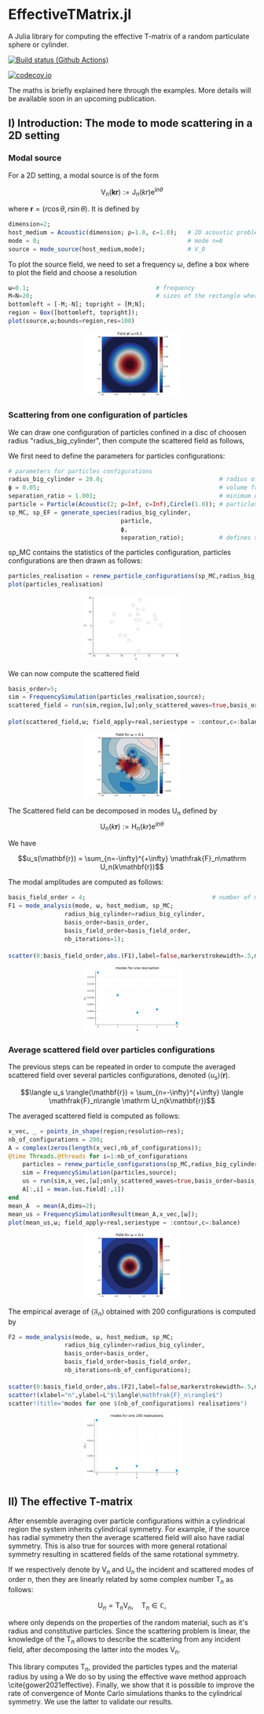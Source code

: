 # EffectiveTMatrix.jl
A Julia library for computing the effective T-matrix of a random particulate sphere or cylinder.

[![Build status (Github Actions)](https://github.com/Kevish-Napal/EffectiveTMatrix.jl/workflows/CI/badge.svg)](https://github.com/Kevish-Napal/EffectiveTMatrix.jl/actions)

[![codecov.io](http://codecov.io/github/Kevish-Napal/EffectiveTMatrix.jl/coverage.svg?branch=main)](http://codecov.io/github/Kevish-Napal/EffectiveTMatrix.jl?branch=main)


The maths is briefly explained here through the examples. More details will be available soon in an upcoming publication. 

## I) Introduction: The mode to mode scattering in a 2D setting
### Modal source

For a 2D setting, a modal source is of the form 

$$\mathrm V_n(\mathbf{kr}) := \mathrm J_n(kr)\mathrm e^{\mathrm in\theta}$$

where $\mathbf{r}=(r\cos\theta,r\sin\theta)$. It is defined by 

```julia
dimension=2;                                       
host_medium = Acoustic(dimension; ρ=1.0, c=1.0);   # 2D acoustic problem
mode = 0;                                          # mode n=0 
source = mode_source(host_medium,mode);            # V_0
```

To plot the source field, we need to set a frequency $\omega$, define a box where to plot the field and choose a resolution

```julia
ω=0.1;                                    # frequency
M=N=20;                                   # sizes of the rectangle where to plot
bottomleft = [-M;-N]; topright = [M;N];
region = Box([bottomleft, topright]);
plot(source,ω;bounds=region,res=100)
```

<p align="center">
    <img
    src="examples/source_mode_0.png"
    alt="Alt text"
    title=""
    style="display: inline-block; margin: 0 auto; max-width: 200px">
</p>

### Scattering from one configuration of particles

We can draw one configuration of particles confined in a disc of choosen radius "radius_big_cylinder", then compute the scattered field as follows,

We first need to define the parameters for particles configurations:

```julia
# parameters for particles configurations
radius_big_cylinder = 20.0;                                 # radius of cylinder where particles are confined 
ϕ = 0.05;                                                   # volume fraction (density of particles)
separation_ratio = 1.001;                                   # minimum distance between particles
particle = Particle(Acoustic(2; ρ=Inf, c=Inf),Circle(1.0)); # particles type: sound hard particles
sp_MC, sp_EF = generate_species(radius_big_cylinder,
                                particle,
                                ϕ,
                                separation_ratio);          # defines specie sp_MC (sp_EF will be explained and used later)
```

sp_MC contains the statistics of the particles configuration, particles configurations are then drawn as follows:

```julia
particles_realisation = renew_particle_configurations(sp_MC,radius_big_cylinder);
plot(particles_realisation)
```

<p align="center">
    <img
    src="examples/particles_configuration.png"
    alt="Alt text"
    title="Particles configuration"
    style="display: inline-block; margin: 0 auto; max-width: 200px">
</p>



We can now compute the scattered field

```julia
basis_order=5;
sim = FrequencySimulation(particles_realisation,source);
scattered_field = run(sim,region,[ω];only_scattered_waves=true,basis_order=basis_order,res=res);

plot(scattered_field,ω; field_apply=real,seriestype = :contour,c=:balance) 
```

<p align="center">
    <img
    src="examples/scattering_mode_0.png"
    alt="Alt text"
    title=""
    style="display: inline-block; margin: 0 auto; max-width: 200px">
</p>

The Scattered field can be decomposed in modes $\mathrm U_n$ defined by 
$$\mathrm U_n(k\mathbf{r}) := \mathrm H_n(kr)\mathrm e^{\mathrm in\theta}$$

We have 

$$u_s(\mathbf{r}) =  \sum_{n=-\infty}^{+\infty} \mathfrak{F}_n\mathrm U_n(k\mathbf{r})$$

The modal amplitudes are computed as follows:

```julia
basis_field_order = 4;                                    # number of modes to compute
F1 = mode_analysis(mode, ω, host_medium, sp_MC;
                radius_big_cylinder=radius_big_cylinder, 
                basis_order=basis_order, 
                basis_field_order=basis_field_order,
                nb_iterations=1);

scatter(0:basis_field_order,abs.(F1),label=false,markerstrokewidth=.5,markersize=7,markershape=:dtriangle)
```

<p align="center">
    <img
    src="examples/deterministic_modal_decomposition_mode_0.png"
    alt="Alt text"
    title=""
    style="display: inline-block; margin: 0 auto; max-width: 200px">
</p>

### Average scattered field over particles configurations

The previous steps can be repeated in order to compute the averaged scattered field over several particles configurations, denoted $\langle u_s \rangle(\mathbf{r})$. 

$$\langle u_s \rangle(\mathbf{r}) =  \sum_{n=-\infty}^{+\infty} \langle \mathfrak{F}_n\rangle \mathrm U_n(k\mathbf{r})$$

The averaged scattered field is computed as follows:

```julia 
x_vec, _ = points_in_shape(region;resolution=res);                            # space discretization 
nb_of_configurations = 200;
A = complex(zeros(length(x_vec),nb_of_configurations));                       # store the fields of each configurations
@time Threads.@threads for i=1:nb_of_configurations
    particles = renew_particle_configurations(sp_MC,radius_big_cylinder);
    sim = FrequencySimulation(particles,source);
    us = run(sim,x_vec,[ω];only_scattered_waves=true,basis_order=basis_order)
    A[:,i] = mean.(us.field[:,1]) 
end 
mean_A  = mean(A,dims=2);
mean_us = FrequencySimulationResult(mean_A,x_vec,[ω]);
plot(mean_us,ω; field_apply=real,seriestype = :contour,c=:balance) 
```

<p align="center">
    <img
    src="examples/mean_us_mode_0.png"
    alt="Alt text"
    title=""
    style="display: inline-block; margin: 0 auto; max-width: 200px">
</p>


The empirical average of $\langle \mathfrak{F}_n\rangle$ obtained with 200 configurations is computed by

```julia 
F2 = mode_analysis(mode, ω, host_medium, sp_MC;
                radius_big_cylinder=radius_big_cylinder, 
                basis_order=basis_order, 
                basis_field_order=basis_field_order,
                nb_iterations=nb_of_configurations);

scatter(0:basis_field_order,abs.(F2),label=false,markerstrokewidth=.5,markersize=7,markershape=:dtriangle)
scatter!(xlabel="n",ylabel=L"$\langle\mathfrak{F}_n\rangle$")
scatter!(title="modes for one $(nb_of_configurations) realisations")
```


<p align="center">
    <img
    src="examples/average_modal_decomposition_mode_0.png"
    alt="Alt text"
    title=""
    style="display: inline-block; margin: 0 auto; max-width: 200px">
</p>



## II) The effective T-matrix 

After ensemble averaging over particle configurations within a cylindrical region the system inherits cylindrical symmetry. 
For example, if the source has radial symmetry then the average scattered field will also have radial symmetry. This is also true for sources 
with more general rotational symmetry resulting in scattered fields of the same rotational symmetry.

If we respectively denote by $\mathrm V_n$ and $\mathrm U_n$ the incident and scattered modes of order $n$, then they are linearly related by some 
complex number $\mathrm T_n$ as follows:

$$
   \mathrm  U_n = \mathrm T_n \mathrm V_n,\quad \mathrm T_n\in \mathbb{C},
$$

where  only depends on the properties of the random material, such as it's radius and constitutive particles. Since the scattering 
problem is linear, the knowledge of the $\mathrm T_n$ allows to describe the scattering from any incident field, after decomposing the latter into 
the modes $\mathrm V_n$.

This library computes $\mathrm T_n$, provided the particles types and the material radius by using a 
We do so by using the effective wave method approach \cite{gower2021effective}. Finally, we show that it is possible to
improve the rate of convergence of Monte Carlo simulations thanks to the cylindrical symmetry. We use the latter to validate our results.